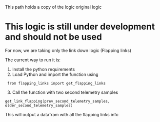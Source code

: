 This path holds a copy of the logic original logic

# This logic is still under development and should not be used

For now, we are taking only the link down logic (Flapping links)

The current way to run it is:
1. Install the python requirements
2. Load Python and import the function using
```
 from flapping_links import get_flapping_links
```
3. Call the function with two second telemetry samples
```
get_link_flapping(prev_second_telemetry_samples, older_second_telemetry_samples)

```

This will output a datafram with all the flapping links info